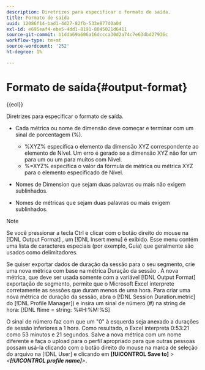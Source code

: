 ```yaml
---
description: Diretrizes para especificar o formato de saída.
title: Formato de saída
uuid: 12086f14-bad1-4d27-82fb-533e877d0a04
exl-id: e695eaf4-ebe5-4dd1-8191-8045021d6411
source-git-commit: b1dda69a606a16dccca30d2a74c7e63dbd27936c
workflow-type: tm+mt
source-wordcount: '252'
ht-degree: 1%

---
```


# Formato de saída{#output-format}

{{eol}}

Diretrizes para especificar o formato de saída.

* Cada métrica ou nome de dimensão deve começar e terminar com um sinal de porcentagem (%).

   * %XYZ% especifica o elemento da dimensão XYZ correspondente ao elemento de Nível. Um erro é gerado se a dimensão XYZ não for um para um ou um para muitos com Nível.
   * %=XYZ% especifica o valor da fórmula de métrica ou métrica XYZ para o elemento especificado de Nível.

* Nomes de Dimension que sejam duas palavras ou mais não exigem sublinhados.
* Nomes de métricas que sejam duas palavras ou mais exigem sublinhados.

>[!NOTE]
>
>Se você pressionar a tecla Ctrl e clicar com o botão direito do mouse na [!DNL Output Format] , um [!DNL Insert menu] é exibido. Esse menu contém uma lista de caracteres especiais (por exemplo, Guia) que geralmente são usados como delimitadores.

Se quiser exportar dados de duração da sessão para o seu segmento, crie uma nova métrica com base na métrica Duração da sessão . A nova métrica, que deve ser usada somente com a variável [!DNL Output Format] exportação de segmento, permite que o Microsoft Excel interprete corretamente as sessões que duram menos de uma hora. Para criar uma nova métrica de duração da sessão, abra o [!DNL Session Duration.metric] do [!DNL Profile Manager]) e insira um sinal de número (#) na string de hora: [!DNL ftime = string: %#H:%M:%S]

O sinal de número faz com que um &quot;0&quot; à esquerda seja anexado a durações de sessão inferiores a 1 hora. Como resultado, o Excel interpreta 0:53:21 como 53 minutos e 21 segundos. Salve a nova métrica com um nome diferente e faça o upload para o perfil apropriado para que outras pessoas possam usá-la clicando com o botão direito do mouse na marca de seleção do arquivo na [!DNL User] e clicando em **[!UICONTROL Save to]** > *&lt;**[!UICONTROL profile name]**>*.
